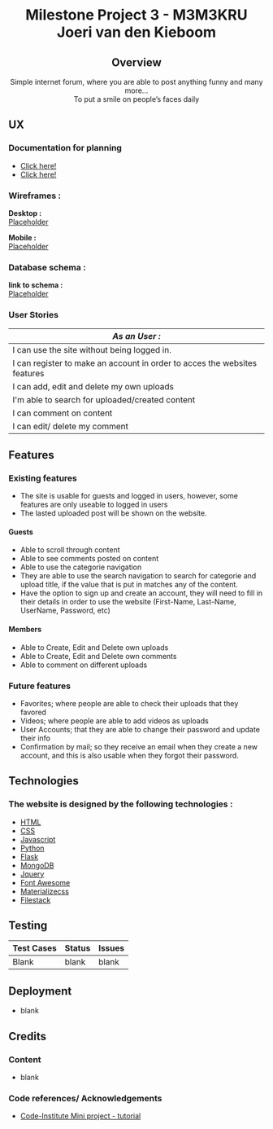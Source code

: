 <h1 align="center">
Milestone Project 3 - M3M3KRU <br> Joeri van den Kieboom
</h1>
<div align="center">

## Overview
Simple internet forum, where you are able to post anything funny and many more… <br>
To put a smile on people’s faces daily
</div>

## UX

### Documentation for planning
- [Click here!]()
- [Click here!]()

### Wireframes :
**Desktop :** <br>
[Placeholder]() <br>

**Mobile :** <br>
[Placeholder]() <br>

### Database schema :
**link to schema :** <br>
[Placeholder]()


### User Stories
| *As an User :* |
|---|
|I can use the site without being logged in.
|I can register to make an account in order to acces the websites features
|I can add, edit and delete my own uploads
|I'm able to search for uploaded/created content
|I can comment on content
|I can edit/ delete my comment

## Features

### Existing features
-	The site is usable for guests and logged in users, however, some features are only useable to logged in users
-	The lasted uploaded post will be shown on the website.

#### Guests
- Able to scroll through content
- Able to see comments posted on content
- Able to use the categorie navigation	
- They are able to use the search navigation to search for categorie and upload title, if the value that is put in matches any of the content.
- Have the option to sign up and create an account, they will need to fill in their details in order to use the website (First-Name, Last-Name, UserName, Password, etc)  

#### Members
- Able to Create, Edit and Delete own uploads
- Able to Create, Edit and Delete own comments
- Able to comment on different uploads

### Future features
-	Favorites; where people are able to check their uploads that they favored
-	Videos; where people are able to add videos as uploads
-	User Accounts; that they are able to change their password and update their info
-	Confirmation by mail; so they receive an email when they create a new account, and this is also usable when they forgot their password.

## Technologies
### The website is designed by the following technologies :
- [HTML](https://nl.wikipedia.org/wiki/HyperText_Markup_Language)
- [CSS](https://nl.wikipedia.org/wiki/Cascading_Style_Sheets)
- [Javascript](https://nl.wikipedia.org/wiki/JavaScript)
- [Python](https://www.python.org/)
- [Flask](https://flask.palletsprojects.com/en/1.1.x/)
- [MongoDB](https://www.mongodb.com/)
- [Jquery](https://jquery.com/)
- [Font Awesome](https://fontawesome.com/)
- [Materializecss](https://materializecss.com/)
- [Filestack](https://www.filestack.com/)

## Testing
|Test Cases |Status |Issues|
| --- | --- | --- |
|Blank | blank | blank


## Deployment
- blank

## Credits

### Content
- blank

### Code references/ Acknowledgements
- [Code-Institute Mini project - tutorial]()
